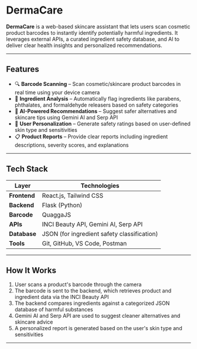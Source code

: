 # DermaCare

**DermaCare** is a web-based skincare assistant that lets users scan cosmetic product barcodes to instantly identify potentially harmful ingredients. It leverages external APIs, a curated ingredient safety database, and AI to deliver clear health insights and personalized recommendations.

---

## Features

- 🔍 **Barcode Scanning** – Scan cosmetic/skincare product barcodes in real time using your device camera  
- 🧪 **Ingredient Analysis** – Automatically flag ingredients like parabens, phthalates, and formaldehyde releasers based on safety categories  
- 🧠 **AI-Powered Recommendations** – Suggest safer alternatives and skincare tips using Gemini AI and Serp API  
- 👤 **User Personalization** – Generate safety ratings based on user-defined skin type and sensitivities  
- 📋 **Product Reports** – Provide clear reports including ingredient descriptions, severity scores, and explanations

---

## Tech Stack

| Layer         | Technologies                                 |
|---------------|----------------------------------------------|
| **Frontend**  | React.js, Tailwind CSS                       |
| **Backend**   | Flask (Python)                               |
| **Barcode**   | QuaggaJS                                     |
| **APIs**      | INCI Beauty API, Gemini AI, Serp API         |
| **Database**  | JSON (for ingredient safety classification)  |
| **Tools**     | Git, GitHub, VS Code, Postman                |

---

## How It Works

1. User scans a product's barcode through the camera
2. The barcode is sent to the backend, which retrieves product and ingredient data via the INCI Beauty API
3. The backend compares ingredients against a categorized JSON database of harmful substances
4. Gemini AI and Serp API are used to suggest cleaner alternatives and skincare advice
5. A personalized report is generated based on the user's skin type and sensitivities

---


